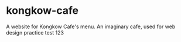 # kongkow-cafe
A website for Kongkow Cafe's menu. An imaginary cafe, used for web design practice
test 123